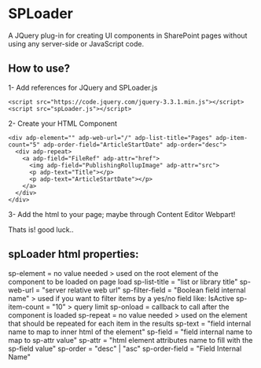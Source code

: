 # SPLoader
A JQuery plug-in for creating UI components in SharePoint pages without using any server-side or JavaScript code.

## How to use?
1- Add references for JQuery and SPLoader.js
```
<script src="https://code.jquery.com/jquery-3.3.1.min.js"></script>
<script src="spLoader.js"></script>
```

2- Create your HTML Component
```
<div adp-element="" adp-web-url="/" adp-list-title="Pages" adp-item-count="5" adp-order-field="ArticleStartDate" adp-order="desc">
  <div adp-repeat>
    <a adp-field="FileRef" adp-attr="href">
      <img adp-field="PublishingRollupImage" adp-attr="src">
      <p adp-text="Title"></p>
      <p adp-text="ArticleStartDate"></p>
    </a>
  </div>
</div>
```

3- Add the html to your page; maybe through Content Editor Webpart!

Thats is! good luck..

## spLoader html properties:

sp-element = no value needed > used on the root element of the component to be loaded on page load
sp-list-title = "list or library title"
sp-web-url = "server relative web url"
sp-filter-field = "Boolean field internal name" > used if you want to filter items by a yes/no field like: IsActive
sp-item-count = "10" > query limit
sp-onload = callback to call after the component is loaded
sp-repeat = no value needed > used on the element that should be repeated for each item in the results
sp-text = "field internal name to map to inner html of the element"
sp-field = "field internal name to map to sp-attr value"
sp-attr = "html element attributes name to fill with the sp-field value"
sp-order = "desc" | "asc"
sp-order-field = "Field Internal Name"
